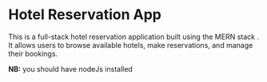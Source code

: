 # Hotel Reservation App 

This is a full-stack hotel reservation application built using the MERN stack . It allows users to browse available hotels, make reservations, and manage their bookings.

**NB:** you should have nodeJs installed 